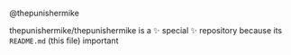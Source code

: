  @thepunishermike 

thepunishermike/thepunishermike is a ✨ special ✨ repository because its `README.md` (this file) important
